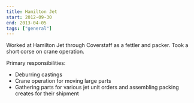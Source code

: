 ```yaml
---
title: Hamilton Jet
start: 2012-09-30
end: 2013-04-05
tags: ["general"]
---
```


Worked at Hamilton Jet through Coverstaff as a fettler and packer.
Took a short corse on crane operation.

Primary responsibilities:

- Deburring castings
- Crane operation for moving large parts
- Gathering parts for various jet unit orders and assembling packing creates for their shipment